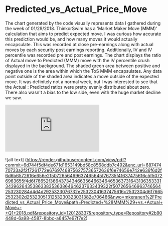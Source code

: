 # Predicted_vs_Actual_Price_Move

The chart generated by the code visually represents data I gathered during the week of 01/29/2018. ThinkorSwim has a 'Market Maker Move (MMM)' calculation that aims to predict expected move. I was curious how accurate this prediction would be, and how many moves it would actually encapsulate. This was recorded at close pre-earnings along with actual moves by each security post earnings reporting. Additionally, IV and IV percentile was recorded pre and post earnings.
The chart displays the ratio of Actual move to Predicted (MMM) move with the IV percentile crush displayed in the background. The shaded green area between positive and negative one is the area within which the ToS MMM encapsulates. Any data point outside of the shaded area indicates a move outside of the expected move.
It was definitely not a normal week, but I was interested to see that the Actual : Predicted ratios were pretty evenly distributed about zero. There also wasn't a bias to the low side, even with the huge market decline we saw.

![alt tag](https://github.com/mkeranen/Predicted_vs_Actual_Price_Move/blob/master/Predicted%20(MMM)%20vs.%20Actual%20Move%20-%20Q1%202018.pdf)

![alt text] (https://render.githubusercontent.com/view/pdf?commit=6d744f5df4de671d1653149bd58c8568ddb7c492&enc_url=68747470733a2f2f7261772e67697468756275736572636f6e74656e742e636f6d2f6d6b6572616e656e2f5072656469637465645f76735f41637475616c5f50726963655f4d6f76652f366437343466356466346465363731643136353331343962643538633835363864646237633439322f507265646963746564253230284d4d4d2925323076732e25323041637475616c2532304d6f76652532302d2532305131253230323031382e706466&nwo=mkeranen%2FPredicted_vs_Actual_Price_Move&path=Predicted+%28MMM%29+vs.+Actual+Move+-+Q1+2018.pdf&repository_id=120128337&repository_type=Repository#2b90448d-6a98-4587-8bbc-a6457e97f7e2)
